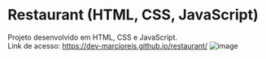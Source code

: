 # Restaurant (HTML, CSS, JavaScript)
Projeto desenvolvido em HTML, CSS e JavaScript.<br>
Link de acesso: https://dev-marcioreis.github.io/restaurant/
![image](https://user-images.githubusercontent.com/122680054/212544131-e24b7910-5c55-4f6e-a160-0a18f4887b32.png)
